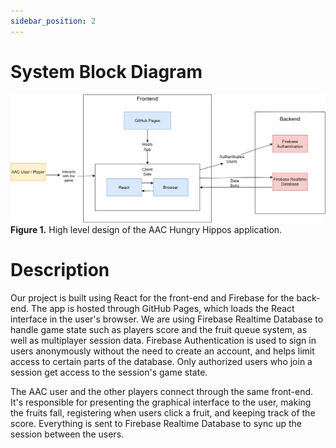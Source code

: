 ```yaml
---
sidebar_position: 2
---
```


# System Block Diagram
![System Block Diagram](/img/system_block_diagram.png)
**Figure 1.** High level design of the AAC Hungry Hippos application.

# Description
Our project is built using React for the front-end and Firebase for the back-end. The app is hosted through GitHub Pages, which loads the React interface in the user's browser. We are using Firebase Realtime Database to handle game state such as players score and the fruit queue system, as well as multiplayer session data. Firebase Authentication is used to sign in users anonymously  without the need to create an account, and helps limit access to certain parts of the database. Only authorized users who join a session get access to the session's game state.

The AAC user and the other players connect through the same front-end. It's responsible for presenting the graphical interface to the user, making the fruits fall, registering when users click a fruit, and keeping track of the score. Everything is sent to Firebase Realtime Database to sync up the session between the users. 